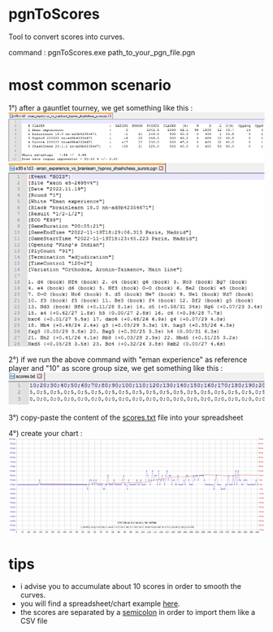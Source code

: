 # pgnToScores
Tool to convert scores into curves.<p>

command : pgnToScores.exe path_to_your_pgn_file.pgn<p>

# most common scenario
1°) after a gauntlet tourney, we get something like this :<br>
![gauntlet](https://github.com/chris13300/pgnToScores/blob/main/pgnToScores/bin/Debug/gauntlet.jpg)<br>
![pgn](https://github.com/chris13300/pgnToScores/blob/main/pgnToScores/bin/Debug/pgn.jpg)<p>

2°) if we run the above command with "eman experience" as reference player and "10" as score group size, we get something like this :<br>
![scores](https://github.com/chris13300/pgnToScores/blob/main/pgnToScores/bin/Debug/scores.jpg)<p>

3°) copy-paste the content of the [scores.txt](https://github.com/chris13300/pgnToScores/blob/main/pgnToScores/modMain.vb#L105) file into your spreadsheet<p>

4°) create your chart :
![curves](https://github.com/chris13300/pgnToScores/blob/main/pgnToScores/bin/Debug/curves.jpg)<p>
  
# tips
- i advise you to accumulate about 10 scores in order to smooth the curves.<br>
- you will find a spreadsheet/chart example [here](https://github.com/chris13300/pgnToScores/blob/main/pgnToScores/bin/Debug/curves.ods).<br>
- the scores are separated by a [semicolon](https://github.com/chris13300/pgnToScores/blob/main/pgnToScores/modMain.vb#L91) in order to import them like a CSV file
